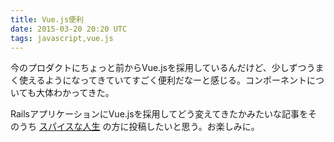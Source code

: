 ```yaml
---
title: Vue.js便利
date: 2015-03-20 20:20 UTC
tags: javascript,vue.js
---
```


今のプロダクトにちょっと前からVue.jsを採用しているんだけど、少しずつうまく使えるようになってきていてすごく便利だなーと感じる。コンポーネントについても大体わかってきた。

RailsアプリケーションにVue.jsを採用してどう変えてきたかみたいな記事をそのうち [スパイスな人生](http://blog.spicelife.jp/) の方に投稿したいと思う。お楽しみに。

